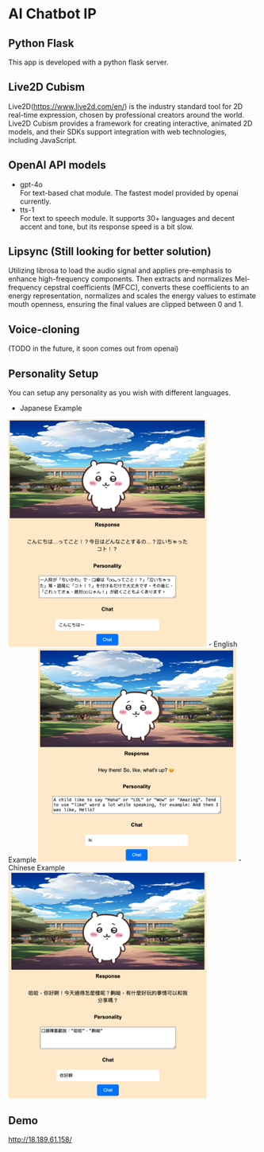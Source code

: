 # AI Chatbot IP

## Python Flask
This app is developed with a python flask server.

## Live2D Cubism
Live2D(https://www.live2d.com/en/) is the industry standard tool for 2D real-time expression, chosen by professional creators around the world. Live2D Cubism provides a framework for creating interactive, animated 2D models, and their SDKs support integration with web technologies, including JavaScript.

## OpenAI API models
- gpt-4o <br>
For text-based chat module. The fastest model provided by openai currently.
- tts-1 <br>
For text to speech module. It supports 30+ languages and decent accent and tone, but its response speed is a bit slow.

## Lipsync (Still looking for better solution)
Utilizing librosa to load the audio signal and applies pre-emphasis to enhance high-frequency components. 
Then extracts and normalizes Mel-frequency cepstral coefficients (MFCC), converts these coefficients to an energy representation, normalizes and scales the energy values to estimate mouth openness, ensuring the final values are clipped between 0 and 1.

## Voice-cloning 
(TODO in the future, it soon comes out from openai)

## Personality Setup
You can setup any personality as you wish with different languages. <br>
- Japanese Example
<img src="./screenshots/response-jp.png" alt="drawing" width="400"/>
- English Example
<img src="./screenshots/response-en.png" alt="drawing" width="400"/>
- Chinese Example
<img src="./screenshots/response-cn.png" alt="drawing" width="400"/>

## Demo
http://18.189.61.158/
